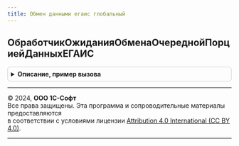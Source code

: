 ```yaml
---
title: Обмен данными егаис глобальный
---
```



## ОбработчикОжиданияОбменаОчереднойПорциейДанныхЕГАИС
<details style="margin: 1em 0; padding: 0.5em; border: 1px solid #ccc; border-radius: 6px;">

<summary style="font-weight: bold; cursor: pointer;">Описание, пример вызова</summary>

```bsl

Процедура ОбработчикОжиданияОбменаОчереднойПорциейДанныхЕГАИС() Экспорт
```

Пример вызова
```bsl
ОбменДаннымиЕГАИСГлобальный.ОбработчикОжиданияОбменаОчереднойПорциейДанныхЕГАИС() 
```
</details>

---

© 2024, **ООО 1С-Софт**  
Все права защищены. Эта программа и сопроводительные материалы предоставляются  
в соответствии с условиями лицензии [Attribution 4.0 International (CC BY 4.0)](https://creativecommons.org/licenses/by/4.0/legalcode).

---
